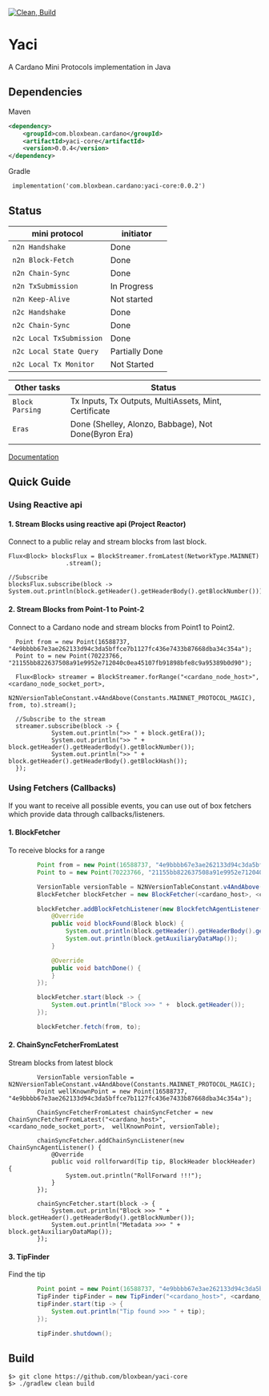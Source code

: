 [![Clean, Build](https://github.com/bloxbean/yaci-core/actions/workflows/build.yml/badge.svg)](https://github.com/bloxbean/yaci-core/actions/workflows/build.yml)

# Yaci 
A Cardano Mini Protocols implementation in Java

## Dependencies

Maven

```xml
<dependency>
    <groupId>com.bloxbean.cardano</groupId>
    <artifactId>yaci-core</artifactId>
    <version>0.0.4</version>
</dependency>
```

Gradle

```xml
 implementation('com.bloxbean.cardano:yaci-core:0.0.2')
```

## Status

| mini protocol            | initiator      |
|--------------------------|----------------|
| `n2n Handshake`          | Done           | 
| `n2n Block-Fetch`        | Done           |     
| `n2n Chain-Sync`         | Done           | 
| `n2n TxSubmission`       | In Progress    | 
| `n2n Keep-Alive`         | Not started    | 
| `n2c Handshake`          | Done           | 
| `n2c Chain-Sync`         | Done           | 
| `n2c Local TxSubmission` | Done           | 
| `n2c Local State Query`  | Partially Done |
| `n2c Local Tx Monitor`   | Not Started    |


| Other tasks              | Status                                                   |
|--------------------------|----------------------------------------------------------|
| `Block Parsing`          | Tx Inputs, Tx Outputs, MultiAssets, Mint, Certificate    |
| `Eras`                   | Done (Shelley, Alonzo, Babbage),   Not Done(Byron Era)   |   
|                          |                                                          |


[Documentation](docs/README.md)

## Quick Guide 

### Using Reactive api

#### 1. Stream Blocks using reactive api (Project Reactor)

Connect to a public relay and stream blocks from last block.

```
Flux<Block> blocksFlux = BlockStreamer.fromLatest(NetworkType.MAINNET)
                .stream();

//Subscribe
blocksFlux.subscribe(block -> System.out.println(block.getHeader().getHeaderBody().getBlockNumber()));
```

#### 2. Stream Blocks from Point-1 to Point-2 

Connect to a Cardano node and stream blocks from Point1 to Point2.

```
  Point from = new Point(16588737, "4e9bbbb67e3ae262133d94c3da5bffce7b1127fc436e7433b87668dba34c354a");
  Point to = new Point(70223766, "21155bb822637508a91e9952e712040c0ea45107fb91898bfe8c9a95389b0d90");
  
  Flux<Block> streamer = BlockStreamer.forRange("<cardano_node_host>", <cardano_node_socket_port>,
                        N2NVersionTableConstant.v4AndAbove(Constants.MAINNET_PROTOCOL_MAGIC), from, to).stream();
      
  //Subscribe to the stream    
  streamer.subscribe(block -> {
            System.out.println(">> " + block.getEra());
            System.out.println(">> " + block.getHeader().getHeaderBody().getBlockNumber());
            System.out.println(">> " + block.getHeader().getHeaderBody().getBlockHash());
  });
```

### Using Fetchers (Callbacks)

If you want to receive all possible events, you can use out of box fetchers which provide data through callbacks/listeners.

#### 1. BlockFetcher
To receive blocks for a range

```java
        Point from = new Point(16588737, "4e9bbbb67e3ae262133d94c3da5bffce7b1127fc436e7433b87668dba34c354a");
        Point to = new Point(70223766, "21155bb822637508a91e9952e712040c0ea45107fb91898bfe8c9a95389b0d90");

        VersionTable versionTable = N2NVersionTableConstant.v4AndAbove(Constants.MAINNET_PROTOCOL_MAGIC); 
        BlockFetcher blockFetcher = new BlockFetcher(<cardano_host>, <cardano_node_socket_port>, versionTable);

        blockFetcher.addBlockFetchListener(new BlockfetchAgentListener() {
            @Override
            public void blockFound(Block block) {
                System.out.println(block.getHeader().getHeaderBody().getBlockNumber());
                System.out.println(block.getAuxiliaryDataMap());
            }

            @Override
            public void batchDone() {
            }
        });

        blockFetcher.start(block -> {
            System.out.println("Block >>> " +  block.getHeader());
        });

        blockFetcher.fetch(from, to);

```

#### 2. ChainSyncFetcherFromLatest

Stream blocks from latest block

```
        VersionTable versionTable = N2NVersionTableConstant.v4AndAbove(Constants.MAINNET_PROTOCOL_MAGIC); 
        Point wellKnownPoint = new Point(16588737, "4e9bbbb67e3ae262133d94c3da5bffce7b1127fc436e7433b87668dba34c354a");
        
        ChainSyncFetcherFromLatest chainSyncFetcher = new ChainSyncFetcherFromLatest("<cardano_host>", <cardano_node_socket_port>,  wellKnownPoint, versionTable);

        chainSyncFetcher.addChainSyncListener(new ChainSyncAgentListener() {
            @Override
            public void rollforward(Tip tip, BlockHeader blockHeader) {
                System.out.println("RollForward !!!");
            }
        });

        chainSyncFetcher.start(block -> {
            System.out.println("Block >>> " + block.getHeader().getHeaderBody().getBlockNumber());
            System.out.println("Metadata >>> " + block.getAuxiliaryDataMap());
        });
```

#### 3. TipFinder 

Find the tip

```java
        Point point = new Point(16588737, "4e9bbbb67e3ae262133d94c3da5bffce7b1127fc436e7433b87668dba34c354a");
        TipFinder tipFinder = new TipFinder("<cardano_host>", <cardano_socket_port>, point, Constants.MAINNET_PROTOCOL_MAGIC);
        tipFinder.start(tip -> {
            System.out.println("Tip found >>> " + tip);
        });

        tipFinder.shutdown();
```

## Build

```
$> git clone https://github.com/bloxbean/yaci-core
$> ./gradlew clean build
``` 
